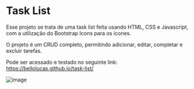 # Task List

Esse projeto se trata de uma task list feita usando HTML, CSS e Javascript, com a utilização do Bootstrap Icons para os ícones.

O projeto é um CRUD completo, permitindo adicionar, editar, completar e excluir tarefas.

Pode ser acessado e testado no seguinte link: https://bellolucas.github.io/task-list/

![image](https://user-images.githubusercontent.com/68472772/232508393-5546212a-e37d-4971-8111-de4dcd4aea35.png)
